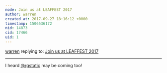 ```yaml
---
node: Join us at LEAFFEST 2017
author: warren
created_at: 2017-09-27 18:16:12 +0000
timestamp: 1506536172
nid: 14873
cid: 17466
uid: 1
---
```




[warren](../profile/warren) replying to: [Join us at LEAFFEST 2017](../notes/cfastie/09-10-2017/join-us-at-leaffest-2017)

----
I heard [@rgstatic](/profile/rgstatic) may be coming too! 